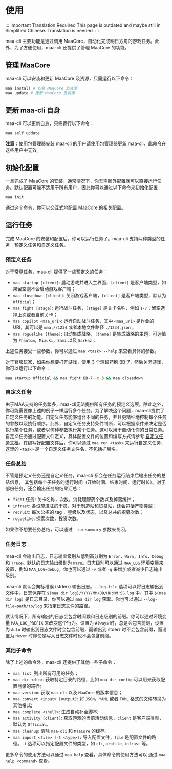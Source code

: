 # 使用

::: important Translation Required
This page is outdated and maybe still in Simplified Chinese. Translation is needed.
:::

maa-cli 主要功能是通过调用 MaaCore，自动化完成明日方舟的游戏任务。此外，为了方便使用，maa-cli 还提供了管理 MaaCore 的功能。

## 管理 MaaCore

maa-cli 可以安装和更新 MaaCore 及资源，只需运行以下命令：

```bash
maa install # 安装 MaaCore 及资源
maa update # 更新 MaaCore 及资源
```

## 更新 maa-cli 自身

maa-cli 可以更新自身，只需运行以下命令：

```bash
maa self update
```

**注意**：使用包管理器安装 maa-cli 的用户请使用包管理器更新 maa-cli，此命令在这些用户中无效。

## 初始化配置

一旦完成了 MaaCore 的安装，通常情况下，你无需额外配置就可以直接运行任务。默认配置可能不适用于所有用户，因此你可以通过以下命令来初始化配置：

```bash
maa init
```

通过这个命令，你可以交互式地配置 [MaaCore 的相关配置][config-core]。

## 运行任务

完成 MaaCore 的安装和配置后，你可以运行任务了。maa-cli 支持两种类型的任务：预定义任务和自定义任务。

### 预定义任务

对于常见任务，maa-cli 提供了一些预定义的任务：

- `maa startup [client]`: 启动游戏并进入主界面，`[client]` 是客户端类型，如果留空则不会启动游戏客户端；
- `maa closedown [client]`: 关闭游戏客户端，`[client]` 是客户端类型，默认为 `Official`；
- `maa fight [stage]`: 运行战斗任务，`[stage]` 是关卡名称，例如 `1-7`；留空选择上次或者当前关卡；
- `maa copilot <maa_uri>`: 运行自动战斗任务，其中 `<maa_uri>` 是作业的 URI，其可以是 `maa://1234` 或者本地文件路径 `./1234.json`；
- `maa roguelike [theme]`: 自动集成战略，`[theme]` 是集成战略的主题，可选值为 `Phantom`，`Mizuki`，`Sami` 以及 `Sarkaz`；

上述任务接受一些参数，你可以通过 `maa <task> --help` 来查看具体的参数。

对于官服玩家，如果你想要打开游戏，使用 3 个理智药刷 BB-7，然后关闭游戏，你可以运行以下命令：

```bash
maa startup Official && maa fight BB-7 -m 3 && maa closedown
```

### 自定义任务

由于MAA支持的任务繁多，maa-cli无法提供所有任务的预定义选项。除此之外，你可能需要像上述的例子一样运行多个任务。为了解决这个问题，maa-cli提供了自定义任务的功能。自定义任务能够组合不同的任务，并且更精细地控制每个任务的参数以及执行顺序。此外，自定义任务支持条件判断，可以根据条件来决定是否执行某个任务，或者以何种参数执行某个任务。这可以用于自动化你的日常任务。自定义任务通过配置文件定义，具体配置文件的位置和编写方式请参考 [自定义任务文档][custom-task]。在编写好配置文件后，你可以通过 `maa run <task>` 来运行自定义任务，这里的 `<task>` 是一个自定义任务文件名，不包括扩展名。

### 任务总结

不管是预定义任务还是自定义任务，maa-cli 都会在任务运行结束后输出任务的总结信息，
其包括每个子任务的运行时间（开始时间、结束时间、运行时长）。对于部份任务，还会输出任务的结果汇总：

- `fight` 任务: 关卡名称，次数，消耗理智药个数以及掉落统计；
- `infrast`: 各设施进驻的干员，对于制造站和贸易站，还会包括产物类型；
- `recruit`: 每次公招的 tag ，星级以及状态，以及总共的招募次数；
- `roguelike`: 探索次数，投资次数。

如果你不想要任务总结，可以通过 `--no-summary` 参数来关闭。

### 任务日志

maa-cli 会输出日志，日志输出级别从低到高分别为 `Error`，`Warn`，`Info`，`Debug` 和 `Trace`。默认的日志输出级别为 `Warn`。日志级别可以通过 `MAA_LOG` 环境变量来设置，例如 `MAA_LOG=debug`。你也可以通过 `-v` 或者 `-q` 来增加或者减少日志输出级别。

maa-cli 默认会向标准误 (stderr) 输出日志。`--log-file` 选项可以将日志输出到文件中，日志保存在 `$(maa dir log)/YYYY/MM/DD/HH:MM:SS.log` 中，其中 `$(maa dir log)` 是日志目录，你可以通过 `maa dir log` 获取。你也可以通过 `--log-file=path/to/log` 来指定日志文件的路径。

默认情况下，所有输出的日志会包含时间戳和日志级别的前缀。你可以通过环境变量 `MAA_LOG_PREFIX` 来改变这个行为。设置为 `Always` 时，总是会包含前缀，设置为 `Auto` 时输出到日志文件时会包含前缀，而输出到 stderr 时不会包含前缀，而设置为 `Never` 时即使是写入日志文件时也不会包含前缀。

### 其他子命令

除了上述的命令外，maa-cli 还提供了其他一些子命令：

- `maa list`: 列出所有可用的任务；
- `maa dir <dir>`: 获取特定目录的路径，比如 `maa dir config` 可以用来获取配置目录的路径;
- `maa version`: 获取 `maa-cli` 以及 `MaaCore` 的版本信息；
- `maa convert <input> [output]`: 将 `JSON`，`YAML` 或者 `TOML` 格式的文件转换为其他格式;
- `maa complete <shell>`: 生成自动补全脚本;
- `maa activity [client]`: 获取游戏的当前活动信息，`client` 是客户端类型，默认为 `Official`。
- `maa cleanup`: 清除 `maa-cli` 和 `MaaCore` 的缓存。
- `maa import <file> [-t <type>]:` 导入配置文件，`file` 是配置文件的路径。`-t` 选项可以指定配置文件的类型，如 `cli`, `profile`, `infrast` 等。

更多命令的使用方法可以通过 `maa help` 查看，具体命令的使用方法可以 通过 `maa help <command>` 查看。

[config-core]: config.md#maacore-相关配置
[custom-task]: config.md#自定义任务
